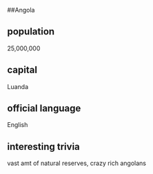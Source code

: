 ##Angola
## population
25,000,000

## capital
Luanda
 
## official language
English

## interesting trivia
vast amt of natural reserves, crazy rich angolans



